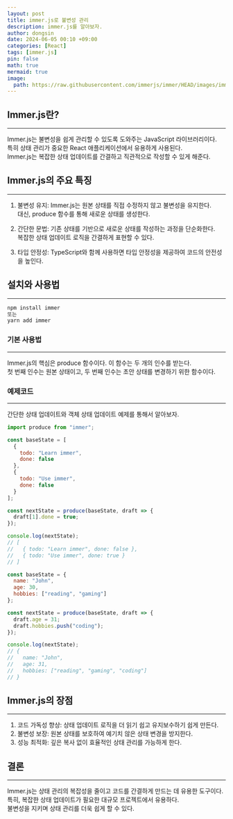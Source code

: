 ```yaml
---
layout: post
title: immer.js로 불변성 관리
description: immer.js를 알아보자.
author: dongsin
date: 2024-06-05 00:10 +09:00
categories: [React]
tags: [immer.js]
pin: false
math: true
mermaid: true
image:
  path: https://raw.githubusercontent.com/immerjs/immer/HEAD/images/immer-logo.png
---
```


## Immer.js란?
---
Immer.js는 불변성을 쉽게 관리할 수 있도록 도와주는 JavaScript 라이브러리이다.<br />
특히 상태 관리가 중요한 React 애플리케이션에서 유용하게 사용된다.<br />
Immer.js는 복잡한 상태 업데이트를 간결하고 직관적으로 작성할 수 있게 해준다.<br />

## Immer.js의 주요 특징
---
1. 불변성 유지: Immer.js는 원본 상태를 직접 수정하지 않고 불변성을 유지한다. <br />대신, produce 함수를 통해 새로운 상태를 생성한다.

2. 간단한 문법: 기존 상태를 기반으로 새로운 상태를 작성하는 과정을 단순화한다.<br /> 복잡한 상태 업데이트 로직을 간결하게 표현할 수 있다.

3. 타입 안정성: TypeScript와 함께 사용하면 타입 안정성을 제공하여 코드의 안전성을 높인다.

## 설치와 사용법
---
```bash
npm install immer
또는
yarn add immer
```

### 기본 사용법
---
Immer.js의 핵심은 produce 함수이다. 이 함수는 두 개의 인수를 받는다.<br />
첫 번째 인수는 원본 상태이고, 두 번째 인수는 초안 상태를 변경하기 위한 함수이다.<br />

### 예제코드
---
간단한 상태 업데이트와 객체 상태 업데이트 예제를 통해서 알아보자.
```jsx
import produce from "immer";

const baseState = [
  {
    todo: "Learn immer",
    done: false
  },
  {
    todo: "Use immer",
    done: false
  }
];

const nextState = produce(baseState, draft => {
  draft[1].done = true;
});

console.log(nextState);
// [
//   { todo: "Learn immer", done: false },
//   { todo: "Use immer", done: true }
// ]
```

```jsx
const baseState = {
  name: "John",
  age: 30,
  hobbies: ["reading", "gaming"]
};

const nextState = produce(baseState, draft => {
  draft.age = 31;
  draft.hobbies.push("coding");
});

console.log(nextState);
// {
//   name: "John",
//   age: 31,
//   hobbies: ["reading", "gaming", "coding"]
// }

```

## Immer.js의 장점
---
1. 코드 가독성 향상: 상태 업데이트 로직을 더 읽기 쉽고 유지보수하기 쉽게 만든다.
2. 불변성 보장: 원본 상태를 보호하여 예기치 않은 상태 변경을 방지한다.
3. 성능 최적화: 깊은 복사 없이 효율적인 상태 관리를 가능하게 한다.

## 결론
---
Immer.js는 상태 관리의 복잡성을 줄이고 코드를 간결하게 만드는 데 유용한 도구이다.<br />
특히, 복잡한 상태 업데이트가 필요한 대규모 프로젝트에서 유용하다.<br />
불변성을 지키며 상태 관리를 더욱 쉽게 할 수 있다.<br />
